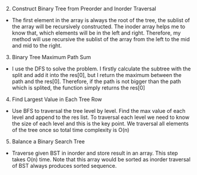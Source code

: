 2.  Construct Binary Tree from Preorder and Inorder Traversal

- The first element in the array is always the root of the tree, the sublist of the array will be recursively constructed. The inoder array helps me to know that, which elements will be in the left and right. Therefore, my method will use recursive the sublist of the array from the left to the mid and mid to the right.

3.  Binary Tree Maximum Path Sum

- I use the DFS to solve the problem. I firstly calculate the subtree with the split and add it into the res[0], but I return the maximum between the path and the res[0]. Therefore, if the path is not bigger than the path which is splited, the function simply returns the res[0]

4. Find Largest Value in Each Tree Row

- Use BFS to traversal the tree level by level. Find the max value of each level and append to the res list. To traversal each level we need to know the size of each level and this is the key point. We traversal all elements of the tree once so total time complexity is O(n)

5. Balance a Binary Search Tree

- Traverse given BST in inorder and store result in an array. This step takes O(n) time. Note that this array would be sorted as inorder traversal of BST always produces sorted sequence.
